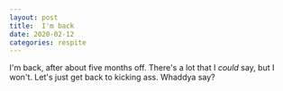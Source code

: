 ```yaml
---
layout: post
title:  I'm back
date: 2020-02-12
categories: respite
---
```


I'm back, after about five months off. There's a lot that I *could* say, but I won't. Let's just get back to kicking ass. Whaddya say?
